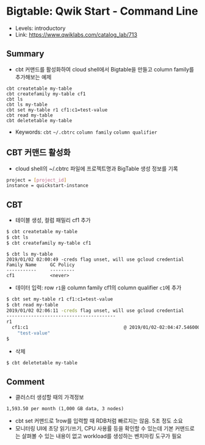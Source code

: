 # Bigtable: Qwik Start - Command Line
- Levels: introductory
- Link: https://www.qwiklabs.com/catalog_lab/713

## Summary
- cbt 커맨드를 활성화하여 cloud shell에서 Bigtable을 만들고 column family를 추가해보는 예제
~~~
cbt createtable my-table
cbt createfamily my-table cf1
cbt ls
cbt ls my-table
cbt set my-table r1 cf1:c1=test-value
cbt read my-table
cbt deletetable my-table
~~~
- Keywords: `cbt` `~/.cbtrc` `column family` `column qualifier`

## CBT 커맨드 활성화
- cloud shell의 ~/.cbtrc 파일에 프로젝트명과 BigTable 생성 정보를 기록
~~~bash
project = [project_id]
instance = quickstart-instance
~~~

## CBT
- 테이블 생성, 컬럼 패밀리 cf1 추가
~~~bash
$ cbt createtable my-table
$ cbt ls
$ cbt createfamily my-table cf1
~~~
~~~
$ cbt ls my-table
2019/01/02 02:00:49 -creds flag unset, will use gcloud credential
Family Name     GC Policy
-----------     ---------
cf1             <never>
~~~
- 데이터 입력: row `r1`을 column family cf1의 column qualifier `c1`에 추가
~~~bash
$ cbt set my-table r1 cf1:c1=test-value
$ cbt read my-table
2019/01/02 02:06:11 -creds flag unset, will use gcloud credential
----------------------------------------
r1
  cf1:c1                                   @ 2019/01/02-02:04:47.546000
    "test-value"
$
~~~
- 삭제
~~~bash
$ cbt deletetable my-table
~~~

## Comment
- 클러스터 생성할 때의 가격정보
~~~
1,593.50 per month (1,000 GB data, 3 nodes) 
~~~
- cbt set 커맨드로 1row를 입력할 때 RDB처럼 빠르지는 않음. 5초 정도 소요
- 모니터링 UI에 초당 읽기/쓰기, CPU 사용률 등을 확인할 수 있는데 기본 커맨드로는 살펴볼 수 있는 내용이 없고 workload를 생성하는 벤치마킹 도구가 필요